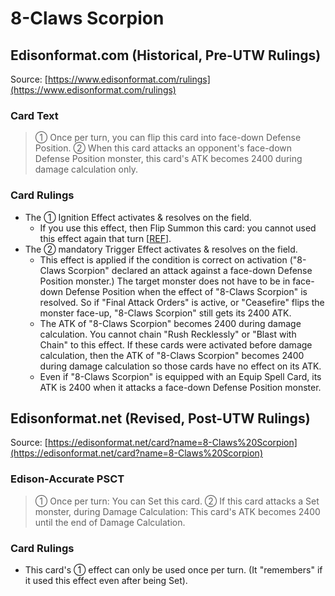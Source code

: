 # 8-Claws Scorpion

## Edisonformat.com (Historical, Pre-UTW Rulings)

Source: [https://www.edisonformat.com/rulings](https://www.edisonformat.com/rulings)

### Card Text

> ① Once per turn, you can flip this card into face-down Defense Position. ② When this card attacks an opponent's face-down Defense Position monster, this card's ATK becomes 2400 during damage calculation only.

### Card Rulings

*   The ① Ignition Effect activates & resolves on the field.
    *   If you use this effect, then Flip Summon this card: you cannot used this effect again that turn \[[REF](https://www.edisonformat.com/home/basic-strategy-flip-flop-fundamentals)\].
*   The ② mandatory Trigger Effect activates & resolves on the field.
    *   This effect is applied if the condition is correct on activation ("8-Claws Scorpion" declared an attack against a face-down Defense Position monster.) The target monster does not have to be in face-down Defense Position when the effect of "8-Claws Scorpion" is resolved. So if "Final Attack Orders" is active, or "Ceasefire" flips the monster face-up, "8-Claws Scorpion" still gets its 2400 ATK.
    *   The ATK of "8-Claws Scorpion" becomes 2400 during damage calculation. You cannot chain "Rush Recklessly" or "Blast with Chain" to this effect. If these cards were activated before damage calculation, then the ATK of "8-Claws Scorpion" becomes 2400 during damage calculation so those cards have no effect on its ATK.
    *   Even if "8-Claws Scorpion" is equipped with an Equip Spell Card, its ATK is 2400 when it attacks a face-down Defense Position monster.

## Edisonformat.net (Revised, Post-UTW Rulings)

Source: [https://edisonformat.net/card?name=8-Claws%20Scorpion](https://edisonformat.net/card?name=8-Claws%20Scorpion)

### Edison-Accurate PSCT

> ① Once per turn: You can Set this card.
> ② If this card attacks a Set monster, during Damage Calculation:
> This card's ATK becomes 2400 until the end of Damage Calculation.

### Card Rulings

*   This card's ① effect can only be used once per turn.
(It "remembers" if it used this effect even after being Set).
            